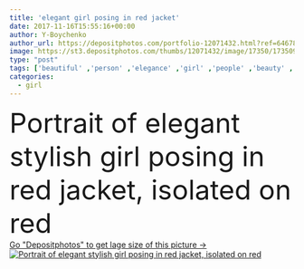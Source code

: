 ```yaml
---
title: 'elegant girl posing in red jacket'
date: 2017-11-16T15:55:16+00:00
author: Y-Boychenko
author_url: https://depositphotos.com/portfolio-12071432.html?ref=64678756
image: https://st3.depositphotos.com/thumbs/12071432/image/17350/173509868/api_thumb_450.jpg?forcejpeg=true
type: "post"
tags: ['beautiful' ,'person' ,'elegance' ,'girl' ,'people' ,'beauty' ,'model' ,'portrait' ,'style' ,'fashion' ,'elegant' ,'stylish' ,'trendy' ,'blonde' ,'vogue' ,'alone' ,'attractive' ,'gorgeous' ,'jacket' ,'fashionable' ,'modeling' ,'styling' ,'copy space' ,'Studio Shot' ,'red clothes' ,'young adult' ,'isolated on red' ,'Fashion Shoot' ,'caucasian woman' ,'red suit' ]
categories: 
  - girl
---
```

<div aling="center">
            <font size="60"> Portrait of elegant stylish girl posing in red jacket, isolated on red</font>   
</div>
<div>
    <a href='https://st3.depositphotos.com/thumbs/12071432/image/17350/173509868/api_thumb_450.jpg?forcejpeg=true?ref=64678756' target=_blank > Go "Depositphotos" to get lage size of this picture ->
        <img href='https://st3.depositphotos.com/thumbs/12071432/image/17350/173509868/api_thumb_450.jpg?forcejpeg=true?ref=64678756' src='https://st3.depositphotos.com/12071432/17350/i/950/depositphotos_173509868-stock-photo-elegant-girl-posing-in-red.jpg?forcejpeg=true' alt='Portrait of elegant stylish girl posing in red jacket, isolated on red' >
    </a>
</div>
